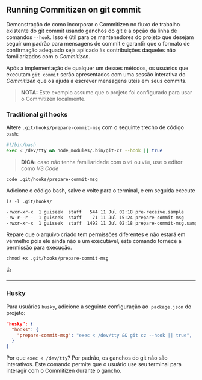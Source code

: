 ## Running Commitizen on git commit
Demonstração de como incorporar o Commitizen no fluxo de trabalho existente do git commit usando ganchos do git e a opção da linha de comandos `--hook`. Isso é útil para os mantenedores do projeto que desejam seguir um padrão para mensagens de commit e  garantir que o formato de confirmação adequado seja aplicado às contribuições daqueles não familiarizados com o _Commitizen_.

Após a implementação de qualquer um desses métodos, os usuários que executam `git commit` serão apresentados com uma sessão interativa do _Commitizen_ que os ajuda a escrever mensagens úteis em seus commits.


> **NOTA:** Este exemplo assume que o projeto foi configurado para usar o Commitizen localmente.


### Traditional git hooks

Altere `.git/hooks/prepare-commit-msg` com o seguinte trecho de código `bash`:

```sh
#!/bin/bash
exec < /dev/tty && node_modules/.bin/git-cz --hook || true
```

> **DICA:** caso não tenha familiaridade com o `vi` ou `vim`, use o editor como _VS Code_

`code .git/hooks/prepare-commit-msg`

Adicione o código bash, salve e volte para o terminal, e em seguida execute

`ls -l .git/hooks/`

```sh
-rwxr-xr-x  1 guiseek  staff   544 11 Jul 02:18 pre-receive.sample
-rw-r--r--  1 guiseek  staff    71 11 Jul 15:24 prepare-commit-msg
-rwxr-xr-x  1 guiseek  staff  1492 11 Jul 02:18 prepare-commit-msg.sample
```

Repare que o arquivo criado tem permissões diferentes e não estará em vermelho
pois ele ainda não é um executável, este comando fornece a permissão para execução.

`chmod +x .git/hooks/prepare-commit-msg`

👍

---

### Husky

Para usuários `husky`, adicione a seguinte configuração ao` package.json` do projeto:

```json
"husky": {
  "hooks": {
    "prepare-commit-msg": "exec < /dev/tty && git cz --hook || true",
  }
}
````

Por que `exec < /dev/tty`? Por padrão, os ganchos do git não são interativos. Este comando permite que o usuário use seu terminal para interagir com o Commitizen durante o gancho.
